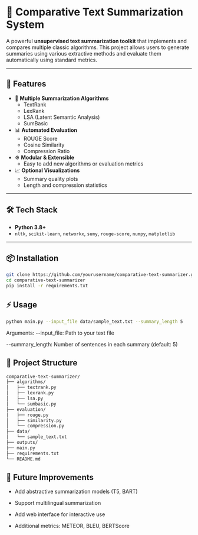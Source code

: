 # 🧠 Comparative Text Summarization System

A powerful **unsupervised text summarization toolkit** that implements and compares multiple classic algorithms. This project allows users to generate summaries using various extractive methods and evaluate them automatically using standard metrics.

---

## 🚀 Features

- 📄 **Multiple Summarization Algorithms**
  - TextRank
  - LexRank
  - LSA (Latent Semantic Analysis)
  - SumBasic
- 📊 **Automated Evaluation**
  - ROUGE Score
  - Cosine Similarity
  - Compression Ratio
- ⚙️ **Modular & Extensible**
  - Easy to add new algorithms or evaluation metrics
- 📈 **Optional Visualizations**
  - Summary quality plots
  - Length and compression statistics

---

## 🛠 Tech Stack

- **Python 3.8+**
- `nltk`, `scikit-learn`, `networkx`, `sumy`, `rouge-score`, `numpy`, `matplotlib`

---

## 📦 Installation

```bash
git clone https://github.com/yourusername/comparative-text-summarizer.git
cd comparative-text-summarizer
pip install -r requirements.txt
```
## ⚡ Usage
```bash
python main.py --input_file data/sample_text.txt --summary_length 5
```

Arguments:
--input_file: Path to your text file

--summary_length: Number of sentences in each summary (default: 5)

## 🧩 Project Structure
```bash
comparative-text-summarizer/
├── algorithms/
│   ├── textrank.py
│   ├── lexrank.py
│   ├── lsa.py
│   └── sumbasic.py
├── evaluation/
│   ├── rouge.py
│   ├── similarity.py
│   └── compression.py
├── data/
│   └── sample_text.txt
├── outputs/
├── main.py
├── requirements.txt
└── README.md
```

## 🎯 Future Improvements
- Add abstractive summarization models (T5, BART)

- Support multilingual summarization

- Add web interface for interactive use

- Additional metrics: METEOR, BLEU, BERTScore


